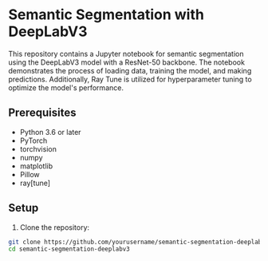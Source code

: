 # Semantic Segmentation with DeepLabV3

This repository contains a Jupyter notebook for semantic segmentation using the DeepLabV3 model with a ResNet-50 backbone. The notebook demonstrates the process of loading data, training the model, and making predictions. Additionally, Ray Tune is utilized for hyperparameter tuning to optimize the model's performance.

## Prerequisites

- Python 3.6 or later
- PyTorch
- torchvision
- numpy
- matplotlib
- Pillow
- ray[tune]

## Setup

1. Clone the repository:

```sh
git clone https://github.com/yourusername/semantic-segmentation-deeplabv3.git
cd semantic-segmentation-deeplabv3
